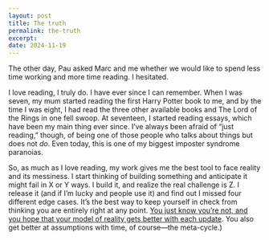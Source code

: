 ```yaml
---
layout: post
title: The truth
permalink: the-truth
excerpt: 
date: 2024-11-19
---
```


The other day, Pau asked Marc and me whether we would like to spend less time working and more time reading. I hesitated.

I love reading, I truly do. I have ever since I can remember. When I was seven, my mum started reading the first Harry Potter book to me, and by the time I was eight, I had read the three other available books and The Lord of the Rings in one fell swoop. At seventeen, I started reading essays, which have been my main thing ever since. I’ve always been afraid of “just reading,” though, of being one of those people who talks about things but does not _do_. Even today, this is one of my biggest imposter syndrome paranoias.

So, as much as I love reading, my work gives me the best tool to face reality and its messiness. I start thinking of building something and anticipate it might fail in X or Y ways. I build it, and realize the real challenge is Z. I release it (and if I’m lucky and people use it) and find out I missed four different edge cases. It’s the best way to keep yourself in check from thinking you are entirely right at any point. 
[You just know you’re not, and you hope that your model of reality gets better with each update](https://en.m.wikipedia.org/wiki/Fallibilism).
You also get better at assumptions with time, of course—the meta-cycle.)